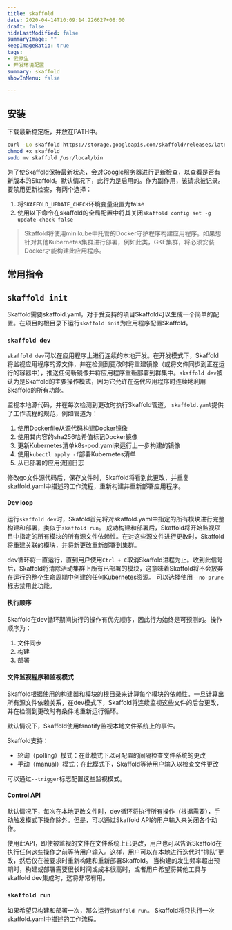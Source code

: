 ```yaml
---
title: skaffold
date: 2020-04-14T10:09:14.226627+08:00
draft: false
hideLastModified: false
summaryImage: ""
keepImageRatio: true
tags:
- 云原生
- 开发环境配置
summary: skaffold
showInMenu: false

---
```


## 安装

下载最新稳定版，并放在PATH中。

```bash
curl -Lo skaffold https://storage.googleapis.com/skaffold/releases/latest/skaffold-linux-amd64
chmod +x skaffold
sudo mv skaffold /usr/local/bin
```

为了使Skaffold保持最新状态，会对Google服务器进行更新检查，以查看是否有新版本的Skaffold。默认情况下，此行为是启用的。作为副作用，该请求被记录。要禁用更新检查，有两个选择： 

1. 将`SKAFFOLD_UPDATE_CHECK`环境变量设置为false
2. 使用以下命令在skaffold的全局配置中将其关闭`skaffold config set -g update-check false`

> Skaffold将使用minikube中托管的Docker守护程序构建应用程序。如果想针对其他Kubernetes集群进行部署，例如此类，GKE集群，将必须安装Docker才能构建此应用程序。

## 常用指令

## `skaffold init`

Skaffold需要skaffold.yaml，对于受支持的项目Skaffold可以生成一个简单的配置。在项目的根目录下运行`skaffold init`为应用程序配置Skaffold。

### `skaffold dev`

`skaffold dev`可以在应用程序上进行连续的本地开发。在开发模式下，Skaffold将监视应用程序的源文件，并在检测到更改时将重建镜像（或将文件同步到正在运行的容器中），推送任何新镜像并将应用程序重新部署到群集中。`skaffold dev`被认为是Skaffold的主要操作模式，因为它允许在迭代应用程序时连续地利用Skaffold的所有功能。

监视本地源代码，并在每次检测到更改时执行Skaffold管道。 `skaffold.yaml`提供了工作流程的规范，例如管道为：

1. 使用Dockerfile从源代码构建Docker镜像
2. 使用其内容的sha256哈希值标记Docker镜像
3. 更新Kubernetes清单k8s-pod.yaml来运行上一步构建的镜像
4. 使用`kubectl apply -f`部署Kubernetes清单
5. 从已部署的应用流回日志

修改go文件源代码后，保存文件时，Skaffold将看到此更改，并重复skaffold.yaml中描述的工作流程，重新构建并重新部署应用程序。

#### Dev loop

运行`skaffold dev`时，Skafold首先将对skaffold.yaml中指定的所有模块进行完整构建和部署，类似于`skaffold run`。 成功构建和部署后，Skaffold将开始监视项目中指定的所有模块的所有源文件依赖性。在对这些源文件进行更改时，Skaffold将重建关联的模块，并将新更改重新部署到集群。

dev循环将一直运行，直到用户使用`Ctrl + C`取消Skaffold进程为止。收到此信号后，Skaffold将清除活动集群上所有已部署的模块，这意味着Skaffold将不会放弃在运行的整个生命周期中创建的任何Kubernetes资源。 可以选择使用`--no-prune`标志禁用此功能。

#### 执行顺序

Skaffold在dev循环期间执行的操作有优先顺序，因此行为始终是可预测的。操作顺序为：

1. 文件同步
2. 构建
3. 部署

#### 文件监视程序和监视模式

Skaffold根据使用的构建器和模块的根目录来计算每个模块的依赖性。一旦计算出所有源文件依赖关系，在dev模式下，Skaffold将连续监视这些文件的后台更改，并在检测到更改时有条件地重新运行循环。

默认情况下，Skaffold使用fsnotify监视本地文件系统上的事件。

Skaffold支持：

- 轮询（polling）模式：在此模式下以可配置的间隔检查文件系统的更改
- 手动（manual）模式：在此模式下，Skaffold等待用户输入以检查文件更改

可以通过`--trigger`标志配置这些监视模式。

#### Control API

默认情况下，每次在本地更改文件时，dev循环将执行所有操作（根据需要），手动触发模式下操作除外。但是，可以通过Skaffold API的用户输入来关闭各个动作。

使用此API，即使被监视的文件在文件系统上已更改，用户也可以告诉Skaffold在执行任何这些操作之前等待用户输入。这样，用户可以在本地进行迭代时“排队”更改，然后仅在被要求时重新构建和重新部署Skaffold。 当构建的发生频率超出预期时，构建或部署需要很长时间或成本很高时，或者用户希望将其他工具与skaffold dev集成时，这将非常有用。

### `skaffold run`

如果希望只构建和部署一次，那么运行`skaffold run`。 Skaffold将只执行一次skaffold.yaml中描述的工作流程。
